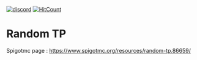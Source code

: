 [![discord](https://discord.com/api/guilds/793888620079480843/embed.png)](https://discord.gg/M83rMvrG6H) 
[![HitCount](http://hits.dwyl.com/Kubajsa/randomTp.svg)](http://hits.dwyl.com/Kubajsa/randomTp)

# Random TP<br>
Spigotmc page : https://www.spigotmc.org/resources/random-tp.86659/
